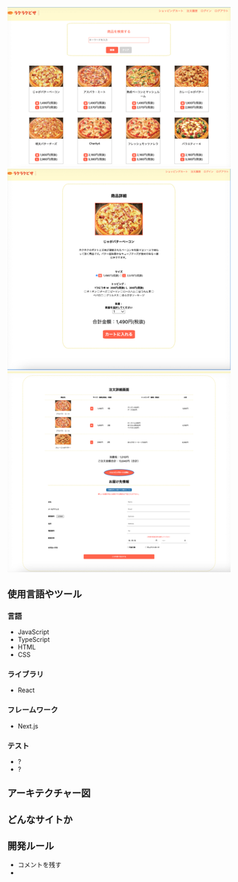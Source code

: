 ![一覧画面](/public/TOP.png) 
![商品詳細画面](/public/ITEM.png)
![カート](/public/CART.png)
## 使用言語やツール
### 言語
- JavaScript
- TypeScript
- HTML
- CSS
### ライブラリ
- React
### フレームワーク
- Next.js
### テスト
- ?
- ?
## アーキテクチャー図
## どんなサイトか

## 開発ルール
- コメントを残す
- 

